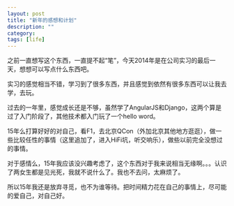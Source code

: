 ```yaml
---
layout: post
title: "新年的感想和计划"
description: ""
category: 
tags: [life]
---
```


<script src="https://libs.baidu.com/jquery/1.9.0/jquery.js"></script>
之前一直想写这个东西，一直提不起“笔”，今天2014年是在公司实习的最后一天，想想可以写点什么东西吧。

实习的感觉相当不错，学习到了很多东西，并且感觉到依然有很多东西可以让我去学，去玩。

过去的一年里，感觉成长还是不够，虽然学了AngularJS和Django，这两个算是过了入门阶段了，其他技术都入门玩了一个hello word。

15年么打算好好的对自己，看F1，去北京QCon（外加北京其他地方逛逛），做一些比较任性的事情（这里追加了，进入HiFi坑，听交响乐），做些以前完全没想过的事情。

<div id='love'>
对于感情么，15年我应该没兴趣考虑了，这个东西对于我来说相当无缘啊。。。认识了两女生都是见光死，我就不说什么了。我也不去问，太麻烦了。

所以15年我还是放弃寻觅，也不为谁等待。把时间精力花在自己的事情上，尽可能的爱自己，对自己好。
</div>
<script>
$(document).ready(function(){
$('#love').hide();
})
</script>

